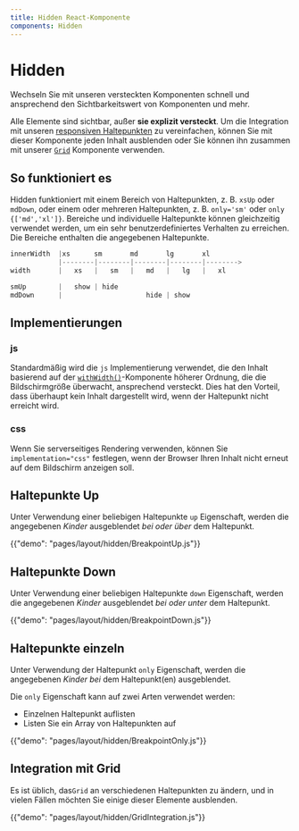 ```yaml
---
title: Hidden React-Komponente
components: Hidden
---
```

# Hidden

<p class="description">Wechseln Sie mit unseren versteckten Komponenten schnell und ansprechend den Sichtbarkeitswert von Komponenten und mehr.</p>

Alle Elemente sind sichtbar, außer **sie explizit versteckt**. Um die Integration mit unseren [responsiven Haltepunkten](/layout/basics/) zu vereinfachen, können Sie mit dieser Komponente jeden Inhalt ausblenden oder Sie können ihn zusammen mit unserer [`Grid`](/layout/grid/) Komponente verwenden.

## So funktioniert es

Hidden funktioniert mit einem Bereich von Haltepunkten, z. B. `xsUp` oder `mdDown`, oder einem oder mehreren Haltepunkten, z. B. `only='sm'` oder `only {['md','xl']}`. Bereiche und individuelle Haltepunkte können gleichzeitig verwendet werden, um ein sehr benutzerdefiniertes Verhalten zu erreichen. Die Bereiche enthalten die angegebenen Haltepunkte.

```js
innerWidth  |xs      sm       md       lg       xl
            |--------|--------|--------|--------|-------->
width       |   xs   |   sm   |   md   |   lg   |   xl

smUp        |   show | hide
mdDown      |                     hide | show

```

## Implementierungen

### js

Standardmäßig wird die `js` Implementierung verwendet, die den Inhalt basierend auf der [`withWidth()`](/layout/breakpoints/#withwidth-)-Komponente höherer Ordnung, die die Bildschirmgröße überwacht, ansprechend versteckt. Dies hat den Vorteil, dass überhaupt kein Inhalt dargestellt wird, wenn der Haltepunkt nicht erreicht wird.

### css

Wenn Sie serverseitiges Rendering verwenden, können Sie `implementation="css"` festlegen, wenn der Browser Ihren Inhalt nicht erneut auf dem Bildschirm anzeigen soll.

## Haltepunkte Up

Unter Verwendung einer beliebigen Haltepunkte `up` Eigenschaft, werden die angegebenen *Kinder* ausgeblendet *bei oder über* dem Haltepunkt.

{{"demo": "pages/layout/hidden/BreakpointUp.js"}}

## Haltepunkte Down

Unter Verwendung einer beliebigen Haltepunkte `down` Eigenschaft, werden die angegebenen *Kinder* ausgeblendet *bei oder unter* dem Haltepunkt.

{{"demo": "pages/layout/hidden/BreakpointDown.js"}}

## Haltepunkte einzeln

Unter Verwendung der Haltepunkt `only` Eigenschaft, werden die angegebenen *Kinder* *bei* dem Haltepunkt(en) ausgeblendet.

Die `only` Eigenschaft kann auf zwei Arten verwendet werden:

- Einzelnen Haltepunkt auflisten
- Listen Sie ein Array von Haltepunkten auf

{{"demo": "pages/layout/hidden/BreakpointOnly.js"}}

## Integration mit Grid

Es ist üblich, das`Grid` an verschiedenen Haltepunkten zu ändern, und in vielen Fällen möchten Sie einige dieser Elemente ausblenden.

{{"demo": "pages/layout/hidden/GridIntegration.js"}}